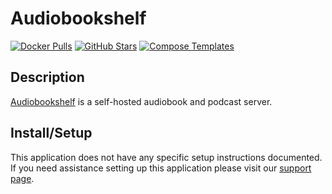 # Audiobookshelf

[![Docker Pulls](https://img.shields.io/docker/pulls/advplyr/audiobookshelf?style=flat-square&color=607D8B&label=docker%20pulls&logo=docker)](https://hub.docker.com/r/advplyr/audiobookshelf)
[![GitHub Stars](https://img.shields.io/github/stars/advplyr/audiobookshelf?style=flat-square&color=607D8B&label=github%20stars&logo=github)](https://github.com/advplyr/audiobookshelf)
[![Compose Templates](https://img.shields.io/static/v1?style=flat-square&color=607D8B&label=compose&message=templates)](https://github.com/GhostWriters/DockSTARTer/tree/main/compose/.apps/audiobookshelf)

## Description

[Audiobookshelf](https://github.com/advplyr/audiobookshelf) is a self-hosted audiobook and podcast server.

## Install/Setup

This application does not have any specific setup instructions documented. If
you need assistance setting up this application please visit our
[support page](https://dockstarter.com/basics/support/).
